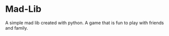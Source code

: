 # Mad-Lib
A simple mad lib created with python. A game that is fun to play with friends and family. 
